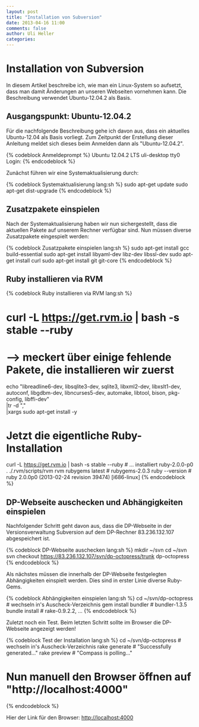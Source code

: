 ```yaml
---
layout: post
title: "Installation von Subversion"
date: 2013-04-16 11:00
comments: false
author: Uli Heller
categories: 
---
```


Installation von Subversion
===========================

In diesem Artikel beschreibe ich, wie man ein Linux-System so aufsetzt,
dass man damit Änderungen an unseren Webseiten vornehmen kann.
Die Beschreibung verwendet Ubuntu-12.04.2 als Basis.

<!-- more -->

Ausgangspunkt: Ubuntu-12.04.2
-----------------------------

Für die nachfolgende Beschreibung gehe ich davon aus, dass ein aktuelles
Ubuntu-12.04 als Basis vorliegt. Zum Zeitpunkt der Erstellung dieser Anleitung
meldet sich dieses beim Anmelden dann als "Ubuntu-12.04.2".

{% codeblock Anmeldeprompt %}
Ubuntu 12.04.2 LTS uli-desktop tty0
Login:
{% endcodeblock %}

Zunächst führen wir eine Systemaktualisierung durch:

{% codeblock Systemaktualisierung lang:sh %}
sudo apt-get update
sudo apt-get dist-upgrade
{% endcodeblock %}

Zusatzpakete einspielen
-----------------------

Nach der Systemaktualisierung haben wir nun sichergestellt, dass die aktuellen
Pakete auf unserem Rechner verfügbar sind. Nun müssen diverse Zusatzpakete
eingespielt werden:

{% codeblock Zusatzpakete einspielen lang:sh %}
sudo apt-get install gcc build-essential
sudo apt-get install libyaml-dev libz-dev libssl-dev
sudo apt-get install curl
sudo apt-get install git git-core
{% endcodeblock %}

Ruby installieren via RVM
-------------------------

{% codeblock Ruby installieren via RVM lang:sh %}
# curl -L https://get.rvm.io | bash -s stable --ruby
# --> meckert über einige fehlende Pakete, die installieren wir zuerst
echo "libreadline6-dev, libsqlite3-dev, sqlite3, libxml2-dev, libxslt1-dev, autoconf, libgdbm-dev, libncurses5-dev, automake, libtool, bison, pkg-config, libffi-dev"\
|tr -d ","\
|xargs sudo apt-get install -y
# Jetzt die eigentliche Ruby-Installation
curl -L https://get.rvm.io | bash -s stable --ruby # ... installiert ruby-2.0.0-p0
. ./.rvm/scripts/rvm
rvm rubygems latest # rubygems-2.0.3
ruby --version      # ruby 2.0.0p0 (2013-02-24 revision 39474) [i686-linux]
{% endcodeblock %}

DP-Webseite auschecken und Abhängigkeiten einspielen
----------------------------------------------------

Nachfolgender Schritt geht davon aus, dass die DP-Webseite in der
Versionsverwaltung Subversion auf dem DP-Rechner 83.236.132.107
abgespeichert ist.

{% codeblock DP-Webseite auschecken lang:sh %}
mkdir ~/svn
cd ~/svn
svn checkout https://83.236.132.107/svn/dp-octopress/trunk dp-octopress
{% endcodeblock %}

Als nächstes müssen die innerhalb der DP-Webseite festgelegten
Abhängigkeiten einspielt werden. Dies sind in erster Linie diverse
Ruby-Gems.

{% codeblock Abhängigkeiten einspielen lang:sh %}
cd ~/svn/dp-octopress # wechseln in's Auscheck-Verzeichnis
gem install bundler   # bundler-1.3.5
bundle install        # rake-0.9.2.2, ...
{% endcodeblock %}

Zuletzt noch ein Test. Beim letzten Schritt sollte im Browser die
DP-Webseite angezeigt werden!

{% codeblock Test der Installation lang:sh %}
cd ~/svn/dp-octopress # wechseln in's Auscheck-Verzeichnis
rake generate         # "Successfully generated..."
rake preview          # "Compass is polling..."
# Nun manuell den Browser öffnen auf "http://localhost:4000"
{% endcodeblock %}

Hier der Link für den Browser: [http://localhost:4000](http://localhost:4000)
